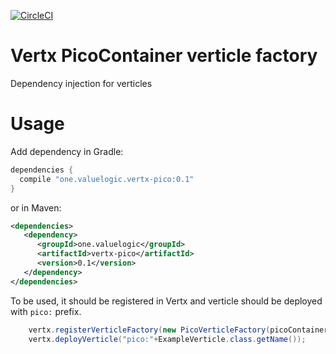 [![CircleCI](https://circleci.com/gh/valuelogic/vertx-env-config/tree/master.svg?style=shield&circle-token=b8213c61a7640e64c706501fccf59f2aa9bf4a86)](https://circleci.com/gh/valuelogic/vertx-env-config/tree/master)

# Vertx PicoContainer verticle factory

Dependency injection for verticles

# Usage

Add dependency in Gradle:

```groovy
dependencies {
  compile "one.valuelogic.vertx-pico:0.1"
}
```

or in Maven:

```xml
<dependencies>
   <dependency>
      <groupId>one.valuelogic</groupId>
      <artifactId>vertx-pico</artifactId>
      <version>0.1</version>
   </dependency>
</dependencies>   
```

To be used, it should be registered in Vertx and verticle should be deployed with `pico:` prefix.


```java
    vertx.registerVerticleFactory(new PicoVerticleFactory(picoContainer));
    vertx.deployVerticle("pico:"+ExampleVerticle.class.getName());
```
